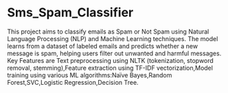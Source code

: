 # Sms_Spam_Classifier
This project aims to classify emails as Spam or Not Spam using Natural Language Processing (NLP) and Machine Learning techniques. The model learns from a dataset of labeled emails and predicts whether a new message is spam, helping users filter out unwanted and harmful messages.
Key Features are Text preprocessing using NLTK (tokenization, stopword removal, stemming),Feature extraction using TF-IDF vectorization,Model training using various ML algorithms:Naïve Bayes,Random Forest,SVC,Logistic Regression,Decision Tree.
